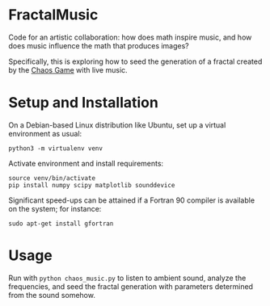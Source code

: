 # FractalMusic
Code for an artistic collaboration: how does math inspire music, and how does music influence the math that produces images?

Specifically, this is exploring how to seed the generation of a fractal created by the [Chaos Game](http://en.wikipedia.org/wiki/Chaos_game) with live music.

# Setup and Installation
On a Debian-based Linux distribution like Ubuntu, set up a virtual environment as usual:
```
python3 -m virtualenv venv
```
Activate environment and install requirements:
```
source venv/bin/activate
pip install numpy scipy matplotlib sounddevice
```

Significant speed-ups can be attained if a Fortran 90 compiler is available on the system; for instance:
```
sudo apt-get install gfortran
```

# Usage
Run with `python chaos_music.py` to listen to ambient sound, analyze the frequencies, and seed the fractal generation with parameters determined from the sound somehow.
